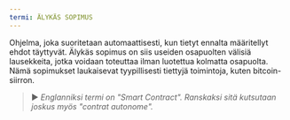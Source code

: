```yaml
---
termi: ÄLYKÄS SOPIMUS
---
```


Ohjelma, joka suoritetaan automaattisesti, kun tietyt ennalta määritellyt ehdot täyttyvät. Älykäs sopimus on siis useiden osapuolten välisiä lausekkeita, jotka voidaan toteuttaa ilman luotettua kolmatta osapuolta. Nämä sopimukset laukaisevat tyypillisesti tiettyjä toimintoja, kuten bitcoin-siirron.

> ► *Englanniksi termi on "Smart Contract". Ranskaksi sitä kutsutaan joskus myös "contrat autonome".*